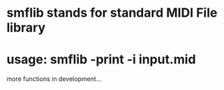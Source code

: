 # smflib stands for standard MIDI File library
# usage: smflib -print -i input.mid
more functions in development...
